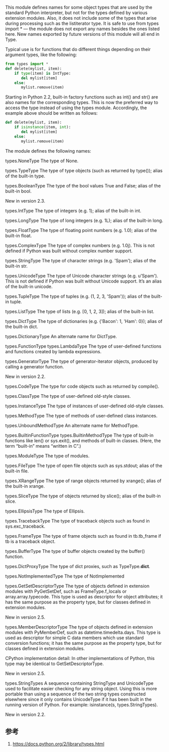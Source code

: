 

This module defines names for some object types that are used by the standard Python interpreter, but not for the types defined by various extension modules. Also, it does not include some of the types that arise during processing such as the listiterator type. It is safe to use from types import * — the module does not export any names besides the ones listed here. New names exported by future versions of this module will all end in Type.

Typical use is for functions that do different things depending on their argument types, like the following:

```py
from types import *
def delete(mylist, item):
    if type(item) is IntType:
       del mylist[item]
    else:
       mylist.remove(item)
```
Starting in Python 2.2, built-in factory functions such as int() and str() are also names for the corresponding types. This is now the preferred way to access the type instead of using the types module. Accordingly, the example above should be written as follows:

```py
def delete(mylist, item):
    if isinstance(item, int):
       del mylist[item]
    else:
       mylist.remove(item)
```
The module defines the following names:

types.NoneType
The type of None.

types.TypeType
The type of type objects (such as returned by type()); alias of the built-in type.

types.BooleanType
The type of the bool values True and False; alias of the built-in bool.

New in version 2.3.

types.IntType
The type of integers (e.g. 1); alias of the built-in int.

types.LongType
The type of long integers (e.g. 1L); alias of the built-in long.

types.FloatType
The type of floating point numbers (e.g. 1.0); alias of the built-in float.

types.ComplexType
The type of complex numbers (e.g. 1.0j). This is not defined if Python was built without complex number support.

types.StringType
The type of character strings (e.g. 'Spam'); alias of the built-in str.

types.UnicodeType
The type of Unicode character strings (e.g. u'Spam'). This is not defined if Python was built without Unicode support. It’s an alias of the built-in unicode.

types.TupleType
The type of tuples (e.g. (1, 2, 3, 'Spam')); alias of the built-in tuple.

types.ListType
The type of lists (e.g. [0, 1, 2, 3]); alias of the built-in list.

types.DictType
The type of dictionaries (e.g. {'Bacon': 1, 'Ham': 0}); alias of the built-in dict.

types.DictionaryType
An alternate name for DictType.

types.FunctionType
types.LambdaType
The type of user-defined functions and functions created by lambda expressions.

types.GeneratorType
The type of generator-iterator objects, produced by calling a generator function.

New in version 2.2.

types.CodeType
The type for code objects such as returned by compile().

types.ClassType
The type of user-defined old-style classes.

types.InstanceType
The type of instances of user-defined old-style classes.

types.MethodType
The type of methods of user-defined class instances.

types.UnboundMethodType
An alternate name for MethodType.

types.BuiltinFunctionType
types.BuiltinMethodType
The type of built-in functions like len() or sys.exit(), and methods of built-in classes. (Here, the term “built-in” means “written in C”.)

types.ModuleType
The type of modules.

types.FileType
The type of open file objects such as sys.stdout; alias of the built-in file.

types.XRangeType
The type of range objects returned by xrange(); alias of the built-in xrange.

types.SliceType
The type of objects returned by slice(); alias of the built-in slice.

types.EllipsisType
The type of Ellipsis.

types.TracebackType
The type of traceback objects such as found in sys.exc_traceback.

types.FrameType
The type of frame objects such as found in tb.tb_frame if tb is a traceback object.

types.BufferType
The type of buffer objects created by the buffer() function.

types.DictProxyType
The type of dict proxies, such as TypeType.__dict__.

types.NotImplementedType
The type of NotImplemented

types.GetSetDescriptorType
The type of objects defined in extension modules with PyGetSetDef, such as FrameType.f_locals or array.array.typecode. This type is used as descriptor for object attributes; it has the same purpose as the property type, but for classes defined in extension modules.

New in version 2.5.

types.MemberDescriptorType
The type of objects defined in extension modules with PyMemberDef, such as datetime.timedelta.days. This type is used as descriptor for simple C data members which use standard conversion functions; it has the same purpose as the property type, but for classes defined in extension modules.

CPython implementation detail: In other implementations of Python, this type may be identical to GetSetDescriptorType.

New in version 2.5.

types.StringTypes
A sequence containing StringType and UnicodeType used to facilitate easier checking for any string object. Using this is more portable than using a sequence of the two string types constructed elsewhere since it only contains UnicodeType if it has been built in the running version of Python. For example: isinstance(s, types.StringTypes).

New in version 2.2.

## 参考

1. https://docs.python.org/2/library/types.html